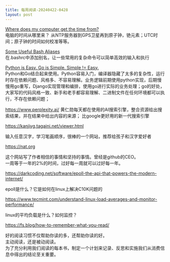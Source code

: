 ```yaml
---
title: 每周阅读-20240422-0428
layout: post
---
```


[Where does my computer get the time from?](https://dotat.at/@/2023-05-26-whence-time.html)  
电脑的时间从哪里来？ 从NTP服务器到GPS卫星再到原子钟，铯元素；UTC时间；原子钟的时间如何校准等等。

[Some Useful Bash Aliases](https://chuck.is/alias/)  
在.bashrc中添加别名，让一些常用的复杂命令可以简单高效的输入和执行

[Python is Easy. Go is Simple. Simple != Easy.](https://preslav.me/2023/11/27/python-is-easy-golang-is-simple-simple-is-not-easy/)  
Python和Go结合起来使用。Python容易入门，编译器隐藏了太多的复杂性，运行时存在依赖问题、风格多、不容易理解。业务逻辑前期使用python实现，后期慢慢用go重写，Django实现管理和编排，使用go进行实际的业务处理；go的好处，大家写的代码风格一致、新手和老手都容易理解、二进制文件在任何环境都可以执行，不存在依赖问题；

<https://www.perplexity.ai/> 黄仁勋每天都在使用的AI搜索引擎，整合资源给出搜索结果，并在结果中给出内容的来源； 比google更好用的新一代搜索引擎

<https://kanjivg.tagaini.net/viewer.html>

输入任意汉字，学习笔画顺序，很棒的一个网站，推荐给孩子和汉字爱好者

<https://nat.org>

这个网站写了作者相信的事情和坚持的事情。曾经是github的CEO。  
一周等于一年的2%的时间，过好每一周就可以过好每一年。

<https://darkcoding.net/software/epoll-the-api-that-powers-the-modern-internet/>

epoll是什么？它是如何在linux上解决C10K问题的

<https://www.tecmint.com/understand-linux-load-averages-and-monitor-performance/>

linux的平均负载是什么？如何监控？

<https://fs.blog/how-to-remember-what-you-read/>

好的阅读习惯不仅帮助你读的多，还帮助你读的好。  
主动阅读，还是被动阅读。  
为了充分利用我们阅读的每本书，制定一个计划来记录、反思和实施我们从消费信息中得出的结论至关重要。